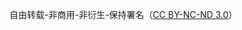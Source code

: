 

自由转载-非商用-非衍生-保持署名（[CC BY-NC-ND 3.0](https://creativecommons.org/licenses/by-nc-nd/3.0/deed.zh?__cf_chl_captcha_tk__=32875c1fbcbe564ec1ec834ceabfe9cc8b5dbc39-1577884436-0-AdJg2kFk7DJAqXf7ITWxwtpYcLj_7PU1wIGfAKOJQtc_KBoi8Q0vh_2Al2NyjyuiYl0baULSuTHYM599s3eDn4BsRrmuD7uCRA53YoLTaQDpwRD919Wm6aZDk95TSNyEj527cOqeZ6WuPZawVmc8Xq86uJAoKerffgSflyvk_Os45Non86n-NHCqArH1jaZdl9p0a0aEIDzhFMbCHh4UNKLlCG12JJlJKKhB4ZEKvTC5-VY_5YlG--Kv45vbVG3wensQZWpsID6R7XcsYBNhevuG3TMCLVXduSJffZH32zrr0JMH51Gb1G99DWjQuy0ZFwqIktY95clN8uoGRcExHc9Zx1-4BgOI0BVXOdRuh90x6Vdh0lfJ2LUOFQji1z4SvEDEomO54kzbWz5phmIT0nY)）
